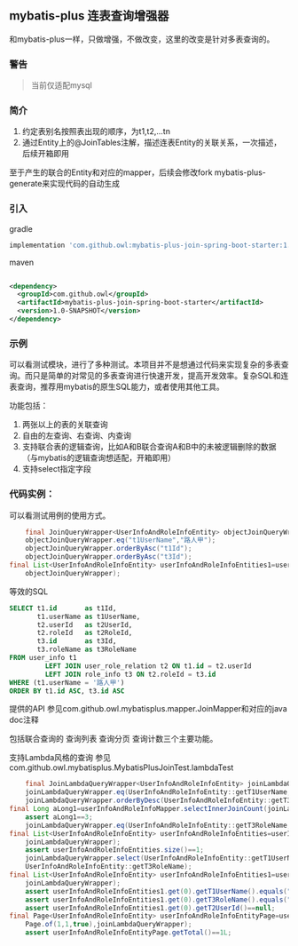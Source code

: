 ## mybatis-plus 连表查询增强器

和mybatis-plus一样，只做增强，不做改变，这里的改变是针对多表查询的。

### 警告

> 当前仅适配mysql
>
>

### 简介

1. 约定表别名按照表出现的顺序，为t1,t2,...tn
2. 通过Entity上的@JoinTables注解，描述连表Entity的关联关系，一次描述，后续开箱即用

至于产生的联合的Entity和对应的mapper，后续会修改fork mybatis-plus-generate来实现代码的自动生成

### 引入

gradle

```groovy
implementation 'com.github.owl:mybatis-plus-join-spring-boot-starter:1.0-SNAPSHOT'

```

maven

```xml

<dependency>
  <groupId>com.github.owl</groupId>
  <artifactId>mybatis-plus-join-spring-boot-starter</artifactId>
  <version>1.0-SNAPSHOT</version>
</dependency>

```

### 示例

可以看测试模块，进行了多种测试。本项目并不是想通过代码来实现复杂的多表查询。而只是简单的对常见的多表查询进行快速开发，提高开发效率。复杂SQL和连表查询，推荐用mybatis的原生SQL能力，或者使用其他工具。

功能包括：

1. 两张以上的表的关联查询
2. 自由的左查询、右查询、内查询
3. 支持联合表的逻辑查询，比如A和B联合查询A和B中的未被逻辑删除的数据（与mybatis的逻辑查询想适配，开箱即用）
4. 支持select指定字段

### 代码实例：

可以看测试用例的使用方式。

```java
    final JoinQueryWrapper<UserInfoAndRoleInfoEntity> objectJoinQueryWrapper=new JoinQueryWrapper<>();
    objectJoinQueryWrapper.eq("t1UserName","路人甲");
    objectJoinQueryWrapper.orderByAsc("t1Id");
    objectJoinQueryWrapper.orderByAsc("t3Id");
final List<UserInfoAndRoleInfoEntity> userInfoAndRoleInfoEntities1=userInfoAndRoleInfoMapper.selectLeftJoinList(
    objectJoinQueryWrapper);

```

等效的SQL

```sql
SELECT t1.id       as t1Id,
       t1.userName as t1UserName,
       t2.userId   as t2UserId,
       t2.roleId   as t2RoleId,
       t3.id       as t3Id,
       t3.roleName as t3RoleName
FROM user_info t1
         LEFT JOIN user_role_relation t2 ON t1.id = t2.userId
         LEFT JOIN role_info t3 ON t2.roleId = t3.id
WHERE (t1.userName = '路人甲')
ORDER BY t1.id ASC, t3.id ASC
```

提供的API 参见com.github.owl.mybatisplus.mapper.JoinMapper和对应的java doc注释

包括联合查询的 查询列表 查询分页 查询计数三个主要功能。

支持Lambda风格的查询 参见com.github.owl.mybatisplus.MybatisPlusJoinTest.lambdaTest

```java
    final JoinLambdaQueryWrapper<UserInfoAndRoleInfoEntity> joinLambdaQueryWrapper=new JoinLambdaQueryWrapper<>();
    joinLambdaQueryWrapper.eq(UserInfoAndRoleInfoEntity::getT1UserName,"路人甲");
    joinLambdaQueryWrapper.orderByDesc(UserInfoAndRoleInfoEntity::getT3Id);
final Long aLong1=userInfoAndRoleInfoMapper.selectInnerJoinCount(joinLambdaQueryWrapper);
    assert aLong1==3;
    joinLambdaQueryWrapper.eq(UserInfoAndRoleInfoEntity::getT3RoleName,"东厂厂主");
final List<UserInfoAndRoleInfoEntity> userInfoAndRoleInfoEntities=userInfoAndRoleInfoMapper.selectInnerJoinList(
    joinLambdaQueryWrapper);
    assert userInfoAndRoleInfoEntities.size()==1;
    joinLambdaQueryWrapper.select(UserInfoAndRoleInfoEntity::getT1UserName,
    UserInfoAndRoleInfoEntity::getT3RoleName);
final List<UserInfoAndRoleInfoEntity> userInfoAndRoleInfoEntities1=userInfoAndRoleInfoMapper.selectInnerJoinList(
    joinLambdaQueryWrapper);
    assert userInfoAndRoleInfoEntities1.get(0).getT1UserName().equals("路人甲");
    assert userInfoAndRoleInfoEntities1.get(0).getT3RoleName().equals("东厂厂主");
    assert userInfoAndRoleInfoEntities1.get(0).getT2UserId()==null;
final Page<UserInfoAndRoleInfoEntity> userInfoAndRoleInfoEntityPage=userInfoAndRoleInfoMapper.selectInnerJoinPage(
    Page.of(1,1,true),joinLambdaQueryWrapper);
    assert userInfoAndRoleInfoEntityPage.getTotal()==1L;
```